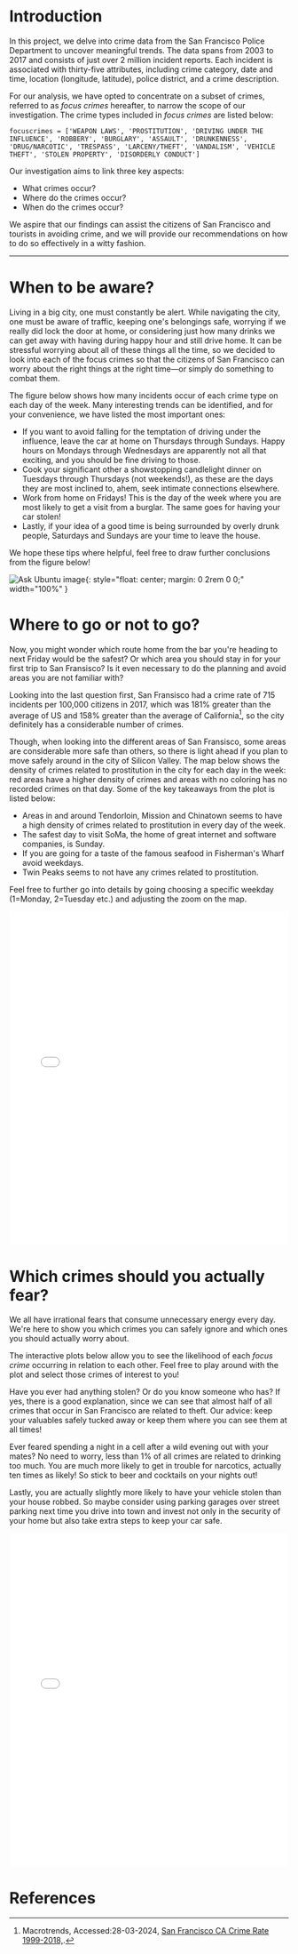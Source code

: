 # Introduction

In this project, we delve into crime data from the San Francisco Police Department to uncover meaningful trends. The data spans from 2003 to 2017 and consists of just over 2 million incident reports. Each incident is associated with thirty-five attributes, including crime category, date and time, location (longitude, latitude), police district, and a crime description.

For our analysis, we have opted to concentrate on a subset of crimes, referred to as _focus crimes_ hereafter, to narrow the scope of our investigation. The crime types included in _focus crimes_ are listed below:

```
focuscrimes = ['WEAPON LAWS', 'PROSTITUTION', 'DRIVING UNDER THE INFLUENCE', 'ROBBERY', 'BURGLARY', 'ASSAULT', 'DRUNKENNESS', 'DRUG/NARCOTIC', 'TRESPASS', 'LARCENY/THEFT', 'VANDALISM', 'VEHICLE THEFT', 'STOLEN PROPERTY', 'DISORDERLY CONDUCT']
```

Our investigation aims to link three key aspects:

*   What crimes occur?
*   Where do the crimes occur?
*   When do the crimes occur?

We aspire that our findings can assist the citizens of San Francisco and tourists in avoiding crime, and we will provide our recommendations on how to do so effectively in a witty fashion.

* * *

# When to be aware?

Living in a big city, one must constantly be alert. While navigating the city, one must be aware of traffic, keeping one's belongings safe, worrying if we really did lock the door at home, or considering just how many drinks we can get away with having during happy hour and still drive home. It can be stressful worrying about all of these things all the time, so we decided to look into each of the focus crimes so that the citizens of San Francisco can worry about the right things at the right time—or simply do something to combat them.

The figure below shows how many incidents occur of each crime type on each day of the week. Many interesting trends can be identified, and for your convenience, we have listed the most important ones:

*   If you want to avoid falling for the temptation of driving under the influence, leave the car at home on Thursdays through Sundays. Happy hours on Mondays through Wednesdays are apparently not all that exciting, and you should be fine driving to those.
*   Cook your significant other a showstopping candlelight dinner on Tuesdays through Thursdays (not weekends!), as these are the days they are most inclined to, ahem, seek intimate connections elsewhere.
*   Work from home on Fridays! This is the day of the week where you are most likely to get a visit from a burglar. The same goes for having your car stolen!
*   Lastly, if your idea of a good time is being surrounded by overly drunk people, Saturdays and Sundays are your time to leave the house.

We hope these tips where helpful, feel free to draw further conclusions from the figure below!



![Ask Ubuntu image](/assets/png/focuscrime_occurences_barplot.png){: 
style="float: center; margin: 0 2rem 0 0;" width="100%" }


# Where to go or not to go?

Now, you might wonder which route home from the bar you're heading to next Friday would be the safest? Or which area you should stay in for your first trip to San Fransisco? Is it even necessary to do the planning and avoid areas you are not familiar with? 

Looking into the last question first, San Fransisco had a crime rate of 715 incidents per 100,000 citizens in 2017, which was 181% greater than the average of US and 158% greater than the average of California[^1], so the city definitely has a considerable number of crimes. 

Though, when looking into the different areas of San Fransisco, some areas are considerable more safe than others, so there is light ahead if you plan to move safely around in the city of Silicon Valley. The map below shows the density of crimes related to prostitution in the city for each day in the week: red areas have a higher density of crimes and areas with no coloring has no recorded crimes on that day. Some of the key takeaways from the plot is listed below:

*   Areas in and around Tendorloin, Mission and Chinatown seems to have a high density of crimes related to prostitution in every day of the week.
*   The safest day to visit SoMa, the home of great internet and software companies, is Sunday. 
*   If you are going for a taste of the famous seafood in Fisherman's Wharf avoid weekdays.
*   Twin Peaks seems to not have any crimes related to prostitution. 

Feel free to further go into details by going choosing a specific weekday (1=Monday, 2=Tuesday etc.) and adjusting the zoom on the map.


<iframe src="/assets/html/HeatMapWithTime_prostitution.html"
    sandbox="allow-same-origin allow-scripts"
    width="100%"
    height="600"
    scrolling="no"
    seamless="seamless"
    frameborder="0">
</iframe>

# Which crimes should you actually fear?

We all have irrational fears that consume unnecessary energy every day. We're here to show you which crimes you can safely ignore and which ones you should actually worry about.

The interactive plots below allow you to see the likelihood of each _focus crime_ occurring in relation to each other. Feel free to play around with the plot and select those crimes of interest to you!

Have you ever had anything stolen? Or do you know someone who has? If yes, there is a good explanation, since we can see that almost half of all crimes that occur in San Francisco are related to theft. Our advice: keep your valuables safely tucked away or keep them where you can see them at all times!

Ever feared spending a night in a cell after a wild evening out with your mates? No need to worry, less than 1% of all crimes are related to drinking too much. You are much more likely to get in trouble for narcotics, actually ten times as likely! So stick to beer and cocktails on your nights out!

Lastly, you are actually slightly more likely to have your vehicle stolen than your house robbed. So maybe consider using parking garages over street parking next time you drive into town and invest not only in the security of your home but also take extra steps to keep your car safe.



<iframe src="/assets/html/focuscrime_frequency_interactive_piechart.html" 
    sandbox="allow-same-origin allow-scripts"
    width="100%"
    height="600"
    scrolling="no"
    seamless="seamless"
    frameborder="0">
</iframe>


# References
[^1]: Macrotrends, Accessed:28-03-2024, [San Francisco CA Crime Rate 1999-2018,](https://www.macrotrends.net/global-metrics/cities/us/ca/san-francisco/crime-rate-statistics).